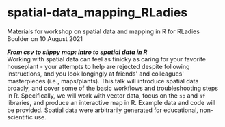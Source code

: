# spatial-data_mapping_RLadies
Materials for workshop on spatial data and mapping in R for RLadies Boulder on 10 August 2021
  
***From csv to slippy map: intro to spatial data in R***  
Working with spatial data can feel as finicky as caring for your favorite houseplant - your attempts to help are rejected despite following instructions, and you look longingly at friends' and colleagues' masterpieces (i.e., maps/plants). This talk will introduce spatial data broadly, and cover some of the basic workflows and troubleshooting steps in R. Specifically, we will work with vector data, focus on the `sp` and `sf` libraries, and produce an interactive map in R. Example data and code will be provided. Spatial data were arbitrarily generated for educational, non-scientific use.
